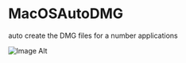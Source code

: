 MacOSAutoDMG
============

auto create the DMG files for a number applications

![Image Alt](https://github.com/danny106/MacOSAutoDMG/raw/master/MacAutoDMG_SnapShot.png)

